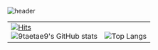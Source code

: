 ![header](https://capsule-render.vercel.app/api?type=rounded&color=gradient&color0=ff2079&color1=21d4fd&text=Welcome%20to%20TaeHyoun's%20GitHub%20👋&animation=twinkling&fontSize=40&fontAlignY=50&fontAlign=50&height=180)

<table>
  <tr>
    <td valign="top">
      <a href="https://hits.seeyoufarm.com">
        <img src="https://hits.seeyoufarm.com/api/count/incr/badge.svg?url=https%3A%2F%2Fgithub.com%2F9taetae9&count_bg=%234AD01C&title_bg=%23555555&icon=&icon_color=%23E7E7E7&title=hits&edge_flat=false" alt="Hits">
      </a>
      <br/>
      <img src="https://github-readme-stats-1-delta-eosin.vercel.app/api?username=9taetae9&count_private=true&show_icons=true&theme=neon" alt="9taetae9's GitHub stats">
    </td>
    <td valign="bottom">
      <img src="https://github-readme-stats.vercel.app/api/top-langs/?username=9taetae9&langs_count=5" alt="Top Langs">
    </td>
  </tr>
</table>



